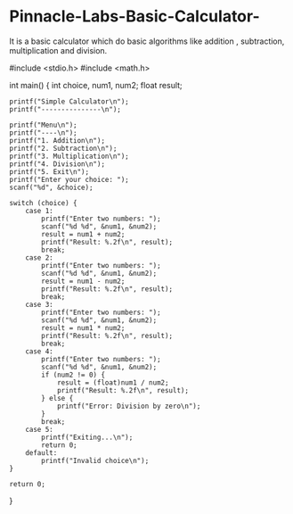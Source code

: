 # Pinnacle-Labs-Basic-Calculator-
It is a basic calculator which do basic algorithms like addition , subtraction, multiplication and division.

#include <stdio.h>
#include <math.h>

int main() {
    int choice, num1, num2;
    float result;

    printf("Simple Calculator\n");
    printf("---------------\n");

    printf("Menu\n");
    printf("----\n");
    printf("1. Addition\n");
    printf("2. Subtraction\n");
    printf("3. Multiplication\n");
    printf("4. Division\n");
    printf("5. Exit\n");
    printf("Enter your choice: ");
    scanf("%d", &choice);

    switch (choice) {
        case 1:
            printf("Enter two numbers: ");
            scanf("%d %d", &num1, &num2);
            result = num1 + num2;
            printf("Result: %.2f\n", result);
            break;
        case 2:
            printf("Enter two numbers: ");
            scanf("%d %d", &num1, &num2);
            result = num1 - num2;
            printf("Result: %.2f\n", result);
            break;
        case 3:
            printf("Enter two numbers: ");
            scanf("%d %d", &num1, &num2);
            result = num1 * num2;
            printf("Result: %.2f\n", result);
            break;
        case 4:
            printf("Enter two numbers: ");
            scanf("%d %d", &num1, &num2);
            if (num2 != 0) {
                result = (float)num1 / num2;
                printf("Result: %.2f\n", result);
            } else {
                printf("Error: Division by zero\n");
            }
            break;
        case 5:
            printf("Exiting...\n");
            return 0;
        default:
            printf("Invalid choice\n");
    }

    return 0;
}
